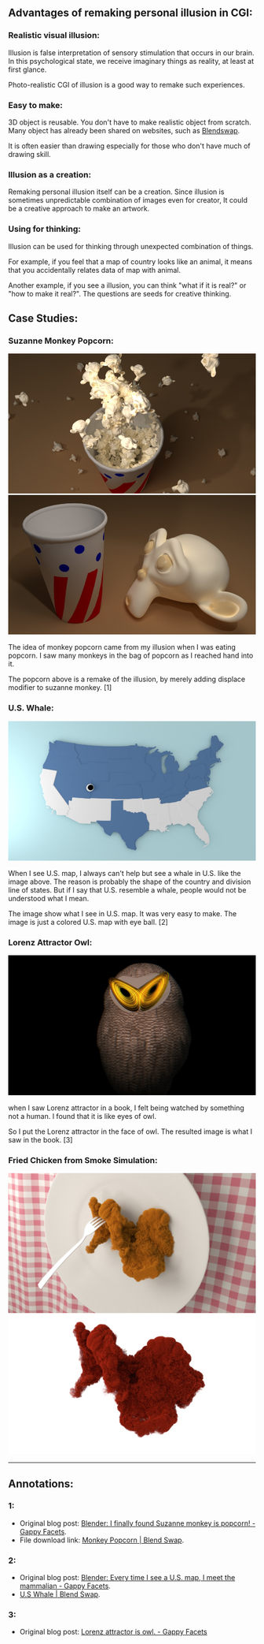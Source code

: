 ## Advantages of remaking personal illusion in CGI:

### Realistic visual illusion:

Illusion is false interpretation of sensory stimulation that occurs in our brain. In this psychological state, we receive imaginary things as reality, at least at first glance.

Photo-realistic CGI of illusion is a good way to remake such experiences.

### Easy to make:

3D object is reusable. You don't have to make realistic object from scratch. Many object has already been shared on websites, such as [Blendswap](http://www.blendswap.com/blends).

It is often easier than drawing especially for those who don't have much of drawing skill.

### Illusion as a creation:

Remaking personal illusion itself can be a creation. Since illusion is sometimes unpredictable combination of images even for creator, It could be a creative approach to make an artwork.

### Using for thinking:

Illusion can be used for thinking through unexpected combination of things.

For example, if you feel that a map of country looks like an animal, it means that you accidentally relates data of map with animal.

Another example, if you see a illusion, you can think "what if it is real?" or "how to make it real?". The questions are seeds for creative thinking.  

## Case Studies:

### Suzanne Monkey Popcorn:
![](../../src/chapter_02/remaking_personal_illusion/monkey_popcorn3_setting1_orangetile1_2.jpg)
![](../../src/chapter_02/remaking_personal_illusion/monkey_popcorn_model2.jpg)

The idea of monkey popcorn came from my illusion when I was eating popcorn. I saw many monkeys in the bag of popcorn as I reached hand into it.

The popcorn above is a remake of the illusion, by merely adding displace modifier to suzanne monkey. [1]  

### U.S. Whale:
![](../../src/chapter_02/remaking_personal_illusion/map_us-whale1.jpg)

 When I see U.S. map, I always can't help but see a whale in U.S. like the image above. The reason is probably the shape of the country and division line of states. But if I say that U.S. resemble a whale, people would not be understood what I mean.

The image show what I see in U.S. map. It was very easy to make. The image is just a colored U.S. map with eye ball. [2]  

### Lorenz Attractor Owl:
![](../../src/chapter_02/remaking_personal_illusion/math_lorenz_owl1_1.jpg)

when I saw Lorenz attractor in a book, I felt being watched by something not a human. I found that it is like eyes of owl.

So I put the Lorenz attractor in the face of owl. The resulted image is what I saw in the book. [3]

### Fried Chicken from Smoke Simulation:
![](../../src/chapter_02/remaking_personal_illusion/smoke_chicken1_afga-advantix100_-0.3_1.5.jpg)
![](../../src/chapter_02/remaking_personal_illusion/ink_test1_colorRamp=almost-white2.jpg)

---
## Annotations:

### 1:

*   Original blog post: [Blender: I finally found Suzanne monkey is popcorn! - Gappy Facets](http://gappyfacets.com/2014/11/30/blender-finally-found-suzanne-monkey-popcorn/).
*   File download link: [Monkey Popcorn | Blend Swap](http://www.blendswap.com/blends/view/76655).

### 2:

*   Original blog post: [Blender: Every time I see a U.S. map, I meet the mammalian - Gappy Facets](http://gappyfacets.com/2015/04/22/blender-every-time-i-see-a-u-s-map-i-meet-the-mammalian/).
*   [U.S Whale | Blend Swap](http://www.blendswap.com/blends/view/80226).

### 3:

*   Original blog post: [Lorenz attractor is owl. - Gappy Facets](http://gappyfacets.com/2016/03/30/idea-lorenz-attractor-owl/)

